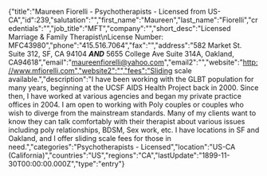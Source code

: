 {"title":"Maureen Fiorelli - Psychotherapists - Licensed from US-CA","id":239,"salutation":"","first_name":"Maureen","last_name":"Fiorelli","credentials":"","job_title":"MFT","company":"","short_desc":"Licensed Marriage & Family Therapist\nLicense Number: MFC43980","phone":"415.516.7064","fax":"","address":"582 Market St. Suite 312, SF, CA 94104 ***AND*** 5655 College Ave Suite 314A, Oakland, CA94618","email":"maureenfiorelli@yahoo.com","email2":"","website":"http://www.mfiorelli.com","website2":"","fees":"Sliding scale available.","description":"I have been working with the GLBT population for many years, beginning at the UCSF AIDS Health Project back in 2000.  Since then, I have worked at various agencies and began my private practice offices in 2004.  I am open to working with Poly couples or couples who wish to diverge from the mainstream standards. Many of my clients want to know they can talk comfortably with their therapist about various issues including poly relationships, BDSM, Sex work, etc.  I have locations in SF and Oakland, and I offer sliding scale fees for those in need.","categories":"Psychotherapists - Licensed","location":"US-CA (California)","countries":"US","regions":"CA","lastUpdate":"1899-11-30T00:00:00.000Z","type":"entry"}
